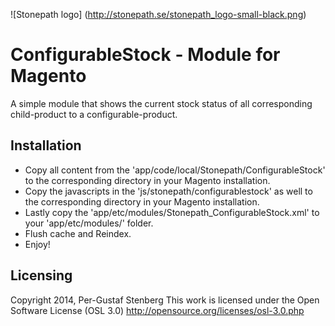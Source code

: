 ![Stonepath logo]
(http://stonepath.se/stonepath_logo-small-black.png)

ConfigurableStock - Module for Magento
==================================
A simple module that shows the current stock status of all corresponding child-product to a configurable-product.

Installation
-----------------------------------------------------
- Copy all content from the 'app/code/local/Stonepath/ConfigurableStock' to the corresponding directory in your Magento installation.
- Copy the javascripts in the 'js/stonepath/configurablestock' as well to the corresponding directory in your Magento installation.
- Lastly copy the 'app/etc/modules/Stonepath_ConfigurableStock.xml' to your 'app/etc/modules/' folder.
- Flush cache and Reindex.
- Enjoy!

Licensing
---------------------------
Copyright 2014, Per-Gustaf Stenberg
This work is licensed under the Open Software License (OSL 3.0)
http://opensource.org/licenses/osl-3.0.php



